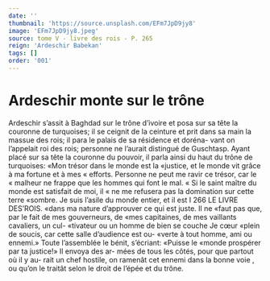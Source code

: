 ```yaml
---
date: ''
thumbnail: 'https://source.unsplash.com/EFm7JpD9jy8'
image: 'EFm7JpD9jy8.jpeg'
source: tome V - livre des rois - P. 265
reign: 'Ardeschir Babekan'
tags: []
order: '001'
---
```


# Ardeschir monte sur le trône

Ardeschir s’assit à Baghdad sur le trône d’ivoire
et posa sur sa tête la couronne de turquoises; il se ceignit de la ceinture et prit dans sa main la massue des rois; il para le palais de sa résidence et doréna-
vant on l’appelait roi des rois; personne ne l’aurait distingué de Guschtasp. Ayant placé sur sa tête la couronne du pouvoir, il parla ainsi du haut du trône de turquoises: «Mon trésor dans le monde est la «justice, et le monde vit grâce à ma fortune et à mes
« efforts. Personne ne peut me ravir ce trésor, car le
« malheur ne frappe que les hommes qui font le mal. « Si le saint maître du monde est satisfait de moi, il
« ne me refusera pas la domination sur cette terre «sombre. Je suis l’asile du monde entier, et il est
I
266 LE LIVRE DES’ROIS.
«dans ma nature d’approuver ce qui est juste. Il ne «faut pas que, par le fait de mes gouverneurs, de «mes capitaines, de mes vaillants cavaliers, un cul- «tivateur ou un homme de bien se couche Je cœur «plein de soucis, car cette salle d’audience est ou- «verte à tout homme, ami ou ennemi.»
Toute l’assemblée le bénit, s’écriant: «Puisse le
«monde prospérer par ta justice!» Il envoya des ar-
mées de tous les côtés, pour que partout où il y au-
rait un chef hostile, on ramenât cet ennemi dans la bonne voie , ou qu’on le traitât selon le droit de l’épée
et du trône.
